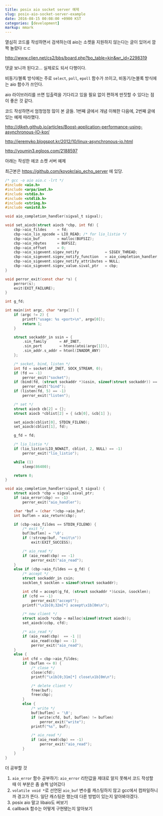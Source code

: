 ```yaml
---
title: posix aio socket server 예제
slug: posix-aio-socket-server-example
date: 2016-08-15 00:08:00 +0900 KST
categories: [development]
markup: mmark
---
```


열심히 코드를 작성하면서 검색하는데 aio는 소켓을 지원하지 않는다는 글이 있어서 깜짝 놀랐다 ㄷㄷ

<http://www.clien.net/cs2/bbs/board.php?bo_table=kin&wr_id=2298319>

댓글 보니까 된다고... 실제로도 되서 다행이다.

비동기/블록 방식에는 주로 `select`, `poll`, `epoll` 함수가 쓰이고, 비동기/논블록 방식에는 aio 함수가 쓰인다.

aio 라이브러리를 쓰면 입출력을 기다리고 있을 필요 없이 편하게 딴짓할 수 있다는 점이 좋은 것 같다.

코드 작성하면서 엄청엄청 많이 본 글들. 1번째 글에서 개념 이해한 다음에, 2번째 글에 있는 예제 따라했다.

<http://djkeh.github.io/articles/Boost-application-performance-using-asynchronous-IO-kor/>

<http://jeremyko.blogspot.kr/2012/10/linux-asynchronous-io.html>

<http://youmin3.egloos.com/2188597>

아래는 작성한 에코 소켓 서버 예제

최근본은 <https://github.com/koyokr/aio_echo_server> 에 있당.

```c
/* gcc -o aio aio.c -lrt */
#include <aio.h>
#include <arpa/inet.h>
#include <stdio.h>
#include <stdlib.h>
#include <string.h>
#include <unistd.h>

void aio_completion_handler(sigval_t sigval);

void set_aiocb(struct aiocb *cbp, int fd) {
    cbp->aio_fildes     = fd;
    cbp->aio_lio_opcode = LIO_READ; /* for lio_listio */
    cbp->aio_buf        = malloc(BUFSIZ);
    cbp->aio_nbytes     = BUFSIZ;
    cbp->aio_offset     = 0;
    cbp->aio_sigevent.sigev_notify            = SIGEV_THREAD;
    cbp->aio_sigevent.sigev_notify_function   = aio_completion_handler;
    cbp->aio_sigevent.sigev_notify_attributes = NULL;
    cbp->aio_sigevent.sigev_value.sival_ptr   = cbp;
}

void perror_exit(const char *s) {
    perror(s);
    exit(EXIT_FAILURE);
}

int g_fd;

int main(int argc, char *argv[]) {
    if (argc != 2) {
        printf("usage: %s <port>\n", argv[0]);
        return 1;
    }

    struct sockaddr_in ssin = {
        .sin_family      = AF_INET,
        .sin_port        = htons(atoi(argv[1])),
        .sin_addr.s_addr = htonl(INADDR_ANY)
    };

    /* socket, bind, listen */
    int fd = socket(AF_INET, SOCK_STREAM, 0);
    if (fd == -1)
        perror_exit("socket");
    if (bind(fd, (struct sockaddr *)&ssin, sizeof(struct sockaddr)) == -1)
        perror_exit("bind");
    if (listen(fd, 5) == -1)
        perror_exit("listen");

    /* set */
    struct aiocb cb[2] = {};
    struct aiocb *cblist[2] = { &cb[0], &cb[1] };

    set_aiocb(cblist[0], STDIN_FILENO);
    set_aiocb(cblist[1], fd);

    g_fd = fd;

    /* lio_listio */
    if (lio_listio(LIO_NOWAIT, cblist, 2, NULL) == -1)
        perror_exit("lio_listio");

    while (1)
        sleep(86400);

    return 0;
}

void aio_completion_handler(sigval_t sigval) {
    struct aiocb *cbp = sigval.sival_ptr;
    if (aio_error(cbp) == -1)
        perror_exit("aio_handler");

    char *buf = (char *)cbp->aio_buf;
    int buflen = aio_return(cbp);

    if (cbp->aio_fildes == STDIN_FILENO) {
        /* exit */
        buf[buflen] = '\0';
        if (!strcmp(buf, "exit\n"))
            exit(EXIT_SUCCESS);

        /* aio_read */
        if (aio_read(cbp) == -1)
            perror_exit("aio_read");
    }
    else if (cbp->aio_fildes == g_fd) {
        /* accept */
        struct sockaddr_in csin;
        socklen_t socklen = sizeof(struct sockaddr);

        int cfd = accept(g_fd, (struct sockaddr *)&csin, &socklen);
        if (cfd == -1)
            perror_exit("accept");
        printf("\x1b[0;32m[*] aceept\x1b[0m\n");

        /* new client */
        struct aiocb *ccbp = malloc(sizeof(struct aiocb));
        set_aiocb(ccbp, cfd);

        /* aio_read */
        if (aio_read(cbp)  == -1 ||
            aio_read(ccbp) == -1)
            perror_exit("aio_read");
    }
    else {
        int cfd = cbp->aio_fildes;
        if (buflen <= 0) {
            /* close */
            close(cfd);
            printf("\x1b[0;31m[*] close\x1b[0m\n");

            /* delete client */
            free(buf);
            free(cbp);
        }
        else {
            /* write */
            buf[buflen] = '\0';
            if (write(cfd, buf, buflen) != buflen)
                perror_exit("write");
            printf("%s", buf);

            /* aio_read */
            if (aio_read(cbp) == -1)
                perror_exit("aio_read");
        }
    }
}
```

더 공부할 것

1. `aio_error` 함수 공부하기: `aio_error` 리턴값을 제대로 알지 못해서 코드 작성할 때 이 부분은 좀 슬쩍 넘어갔다
2. `volatile void *`로 선언된 `aio_buf` 변수를 캐스팅하지 않고 gcc에서 컴파일하니까 경고가 뜬다. 일단 캐스팅은 했는데 다른 방법이 있는지 알아봐야겠다.
3. posix aio 말고 libaio도 써보기
4. callback 함수는 어떻게 구현됐는지 알아보기
